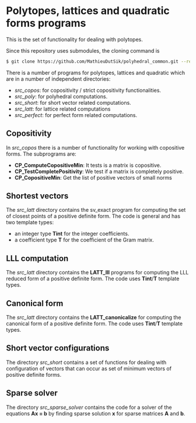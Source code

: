 Polytopes, lattices and quadratic forms programs
================================================

This is the set of functionality for dealing with polytopes.

Since this repository uses submodules, the cloning command is

```sh
$ git clone https://github.com/MathieuDutSik/polyhedral_common.git --recursive
```

There is a number of programs for polytopes, lattices and quadratic
which are in a number of independent directories:
  * *src_copos*: for copositivity / strict copositivity functionalities.
  * *src_poly*: for polyhedral computations.
  * *src_short*: for short vector related computations.
  * *src_latt*: for lattice related computations
  * *src_perfect*: for perfect form related computations.


Copositivity
------------

In *src_copos* there is a number of functionality for working with copositive forms.
The subprograms are:
 * **CP_ComputeCopositiveMin**: It tests is a matrix is copositive.
 * **CP_TestCompletePositivity**: We test if a matrix is completely positive.
 * **CP_CopositiveMin**: Get the list of positive vectors of small norms



Shortest vectors
----------------

The *src_latt* directory contains the sv_exact program for computing the set of
closest points of a positive definite form. The code is general and has
two template types:
 * an integer type **Tint** for the integer coefficients.
 * a coefficient type **T** for the coefficient of the Gram matrix.



LLL computation
---------------

The *src_latt* directory contains the **LATT_lll** programs for
computing the LLL reduced form of a positive definite form.
The code uses **Tint**/**T** template types.



Canonical form
--------------

The *src_latt* directory contains the **LATT_canonicalize** for computing
the canonical form of a positive definite form.
The code uses **Tint**/**T** template types.

Short vector configurations
---------------------------

The directory *src_short* contains a set of functions for dealing with
configuration of vectors that can occur as set of minimum vectors
of positive definite forms.

Sparse solver
-------------

The directory *src_sparse_solver* contains the code for a solver of the
equations **Ax = b** by finding sparse solution **x** for sparse matrices
**A** and **b**.
